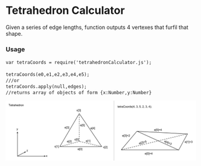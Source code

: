 # Tetrahedron Calculator

Given a series of edge lengths, function outputs 4 vertexes that furfil that shape.

### Usage

```
var tetraCoords = require('tetrahedronCalculator.js');

tetraCoords(e0,e1,e2,e3,e4,e5);
///or
tetraCoords.apply(null,edges);
//returns array of objects of form {x:Number,y:Number}
```
![Diagram](https://raw.githubusercontent.com/paulhayes/tetrahedronCalculator/master/Tetrahedron.png)
